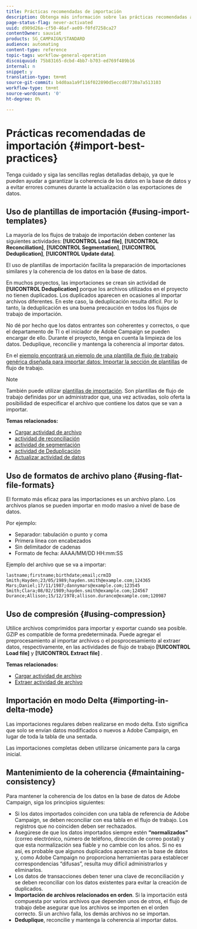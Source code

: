 ```yaml
---
title: Prácticas recomendadas de importación
description: Obtenga más información sobre las prácticas recomendadas a seguir al importar datos en la base de datos.
page-status-flag: never-activated
uuid: d909d26a-cf50-46af-ae09-f0fd7258ca27
contentOwner: sauviat
products: SG_CAMPAIGN/STANDARD
audience: automating
content-type: reference
topic-tags: workflow-general-operation
discoiquuid: 75b83165-dcbd-4bb7-b703-ed769f489b16
internal: n
snippet: y
translation-type: tm+mt
source-git-commit: b4d0aa1a9f116f022890d5eccd87730a7a513103
workflow-type: tm+mt
source-wordcount: '0'
ht-degree: 0%

---
```



# Prácticas recomendadas de importación {#import-best-practices}

Tenga cuidado y siga las sencillas reglas detalladas debajo, ya que le pueden ayudar a garantizar la coherencia de los datos en la base de datos y a evitar errores comunes durante la actualización o las exportaciones de datos.

## Uso de plantillas de importación {#using-import-templates}

La mayoría de los flujos de trabajo de importación deben contener las siguientes actividades: **[!UICONTROL Load file]**, **[!UICONTROL Reconciliation]**, **[!UICONTROL Segmentation]**, **[!UICONTROL Deduplication]**, **[!UICONTROL Update data]**.

El uso de plantillas de importación facilita la preparación de importaciones similares y la coherencia de los datos en la base de datos.

En muchos proyectos, las importaciones se crean sin actividad de **[!UICONTROL Deduplication]** porque los archivos utilizados en el proyecto no tienen duplicados. Los duplicados aparecen en ocasiones al importar archivos diferentes. En este caso, la deduplicación resulta difícil. Por lo tanto, la deduplicación es una buena precaución en todos los flujos de trabajo de importación.

No dé por hecho que los datos entrantes son coherentes y correctos, o que el departamento de TI o el iniciador de Adobe Campaign se pueden encargar de ello. Durante el proyecto, tenga en cuenta la limpieza de los datos. Deduplique, reconcilie y mantenga la coherencia al importar datos.

En el [ejemplo encontrará un ejemplo de una plantilla de flujo de trabajo genérica diseñada para importar datos: Importar la sección de plantillas](../../automating/using/creating-import-workflow-templates.md) de flujo de trabajo.

>[!NOTE]
>
>También puede utilizar [plantillas de importación](../../automating/using/importing-data-with-import-templates.md). Son plantillas de flujo de trabajo definidas por un administrador que, una vez activadas, solo oferta la posibilidad de especificar el archivo que contiene los datos que se van a importar.

**Temas relacionados:**

* [Cargar actividad de archivo](../../automating/using/load-file.md)
* [actividad de reconciliación](../../automating/using/reconciliation.md)
* [actividad de segmentación](../../automating/using/segmentation.md)
* [actividad de Deduplicación](../../automating/using/deduplication.md)
* [Actualizar actividad de datos](../../automating/using/update-data.md)

## Uso de formatos de archivo plano {#using-flat-file-formats}

El formato más eficaz para las importaciones es un archivo plano. Los archivos planos se pueden importar en modo masivo a nivel de base de datos.

Por ejemplo:

* Separador: tabulación o punto y coma
* Primera línea con encabezados
* Sin delimitador de cadenas
* Formato de fecha: AAAA/MM/DD HH:mm:SS

Ejemplo del archivo que se va a importar:

```
lastname;firstname;birthdate;email;crmID
Smith;Hayden;23/05/1989;hayden.smith@example.com;124365
Mars;Daniel;17/11/1987;dannymars@example.com;123545
Smith;Clara;08/02/1989;hayden.smith@example.com;124567
Durance;Allison;15/12/1978;allison.durance@example.com;120987
```

## Uso de compresión {#using-compression}

Utilice archivos comprimidos para importar y exportar cuando sea posible. GZIP es compatible de forma predeterminada. Puede agregar el preprocesamiento al importar archivos o el posprocesamiento al extraer datos, respectivamente, en las actividades de flujo de trabajo **[!UICONTROL Load file]** y **[!UICONTROL Extract file]** .

**Temas relacionados:**

* [Cargar actividad de archivo](../../automating/using/load-file.md)
* [Extraer actividad de archivo](../../automating/using/extract-file.md)

## Importación en modo Delta {#importing-in-delta-mode}

Las importaciones regulares deben realizarse en modo delta. Esto significa que solo se envían datos modificados o nuevos a Adobe Campaign, en lugar de toda la tabla de una sentada.

Las importaciones completas deben utilizarse únicamente para la carga inicial.

## Mantenimiento de la coherencia {#maintaining-consistency}

Para mantener la coherencia de los datos en la base de datos de Adobe Campaign, siga los principios siguientes:

* Si los datos importados coinciden con una tabla de referencia de Adobe Campaign, se deben reconciliar con esa tabla en el flujo de trabajo. Los registros que no coinciden deben ser rechazados.
* Asegúrese de que los datos importados siempre estén **“normalizados”** (correo electrónico, número de teléfono, dirección de correo postal) y que esta normalización sea fiable y no cambie con los años. Si no es así, es probable que algunos duplicados aparezcan en la base de datos y, como Adobe Campaign no proporciona herramientas para establecer correspondencias “difusas”, resulta muy difícil administrarlos y eliminarlos.
* Los datos de transacciones deben tener una clave de reconciliación y se deben reconciliar con los datos existentes para evitar la creación de duplicados.
* **Importación de archivos relacionados en orden**. Si la importación está compuesta por varios archivos que dependen unos de otros, el flujo de trabajo debe asegurar que los archivos se importen en el orden correcto. Si un archivo falla, los demás archivos no se importan.
* **Deduplique**, reconcilie y mantenga la coherencia al importar datos.
